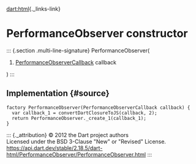 [dart:html](../../dart-html/dart-html-library){._links-link}

PerformanceObserver constructor
===============================

::: {.section .multi-line-signature}
PerformanceObserver(

1.  [PerformanceObserverCallback](../performanceobservercallback)
    callback

)
:::

Implementation {#source}
--------------

``` {.language-dart data-language="dart"}
factory PerformanceObserver(PerformanceObserverCallback callback) {
  var callback_1 = convertDartClosureToJS(callback, 2);
  return PerformanceObserver._create_1(callback_1);
}
```

::: {._attribution}
© 2012 the Dart project authors\
Licensed under the BSD 3-Clause \"New\" or \"Revised\" License.\
<https://api.dart.dev/stable/2.18.5/dart-html/PerformanceObserver/PerformanceObserver.html>
:::
